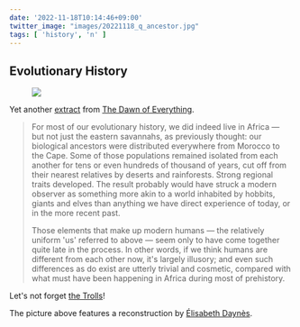 ```yaml
---
date: '2022-11-18T10:14:46+09:00'
twitter_image: "images/20221118_q_ancestor.jpg"
tags: [ 'history', 'n' ]
---
```


## Evolutionary History

<figure class="right largest noborder">
<a href="https://www.elisabethdaynes.com/paleoart-reconstructions/"><img src="images/20221118_ancestor.jpg" loading="lazy" /></a>
<figcaption>
</figcaption>
</figure>

Yet another [extract](20221015.html?t=Vision_Quests) from [The Dawn of Everything](https://en.wikipedia.org/wiki/The_Dawn_of_Everything).

> For most of our evolutionary history, we did indeed live in Africa — but not just the eastern savannahs, as previously thought: our biological ancestors were distributed everywhere from Morocco to the Cape. Some of those populations remained isolated from each another for tens or even hundreds of thousand of years, cut off from their nearest relatives by deserts and rainforests. Strong regional traits developed. The result probably would have struck a modern observer as something more akin to a world inhabited by hobbits, giants and elves than anything we have direct experience of today, or in the more recent past.
>
> Those elements that make up modern humans — the relatively uniform 'us' referred to above — seem only to have come together quite late in the process. In other words, if we think humans are different from each other now, it's largely illusory; and even such differences as do exist are utterly trivial and cosmetic, compared with what must have been happening in Africa during most of prehistory.

Let's not forget [the Trolls](https://www.norwegianamerican.com/neanderthals-scandinavian-trolls-and-troglodytes/)!

The picture above features a reconstruction by [Élisabeth Daynès](https://www.elisabethdaynes.com/paleoart-reconstructions/).


<!-- 21 8 -->

